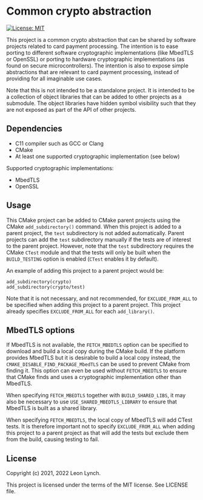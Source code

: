 Common crypto abstraction
=========================

[![License: MIT](https://img.shields.io/github/license/openemv/crypto)](https://opensource.org/licenses/MIT)

This project is a common crypto abstraction that can be shared by software
projects related to card payment processing. The intention is to ease porting
to different software cryptographic implementations (like MbedTLS or OpenSSL)
or porting to hardware cryptographic implementations (as found on secure
microcontrollers). The intention is also to expose simple abstractions that
are relevant to card payment processing, instead of providing for all
imaginable use cases.

Note that this is not intended to be a standalone project. It is intended to
be a collection of object libraries that can be added to other projects as a
submodule. The object libraries have hidden symbol visibility such that they
are not exposed as part of the API of other projects.

Dependencies
------------

* C11 compiler such as GCC or Clang
* CMake
* At least one supported cryptographic implementation (see below)

Supported cryptographic implementations:
* MbedTLS
* OpenSSL

Usage
-----

This CMake project can be added to CMake parent projects using the CMake
`add_subdirectory()` command. When this project is added to a parent project,
the `test` subdirectory is not added automatically. Parent projects can add
the `test` subdirectory manually if the tests are of interest to the parent
project. However, note that the `test` subdirectory requires the CMake `CTest`
module and that the tests will only be built when the `BUILD_TESTING` option
is enabled (`CTest` enables it by default).

An example of adding this project to a parent project would be:
```
add_subdirectory(crypto)
add_subdirectory(crypto/test)
```

Note that it is not necessary, and not recommended, for `EXCLUDE_FROM_ALL` to
be specified when adding this project to a parent project. This project
already specifies `EXCLUDE_FROM_ALL` for each `add_library()`.

MbedTLS options
---------------

If MbedTLS is not available, the `FETCH_MBEDTLS` option can be specified to
download and build a local copy during the CMake build. If the platform
provides MbedTLS but it is desirable to build a local copy instead, the
`CMAKE_DISABLE_FIND_PACKAGE_MbedTLS` can be used to prevent CMake from finding
it. This option can even be used without `FETCH_MBEDTLS` to ensure that CMake
finds and uses a cryptographic implementation other than MbedTLS.

When specifying `FETCH_MBEDTLS` together with `BUILD_SHARED_LIBS`, it may also
be necessary to use `USE_SHARED_MBEDTLS_LIBRARY` to ensure that MbedTLS is
built as a shared library.

When specifying `FETCH_MBEDTLS`, the local copy of MbedTLS will add CTest
tests. It is therefore important not to specify `EXCLUDE_FROM_ALL` when adding
this project to a parent project as that will add the tests but exclude them
from the build, causing testing to fail.

License
-------

Copyright (c) 2021, 2022 Leon Lynch.

This project is licensed under the terms of the MIT license. See LICENSE file.
